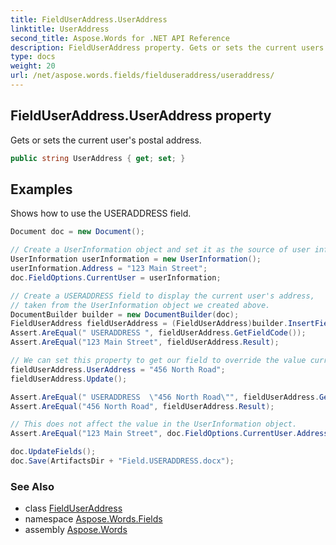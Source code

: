 ```yaml
---
title: FieldUserAddress.UserAddress
linktitle: UserAddress
second_title: Aspose.Words for .NET API Reference
description: FieldUserAddress property. Gets or sets the current users postal address in C#.
type: docs
weight: 20
url: /net/aspose.words.fields/fielduseraddress/useraddress/
---
```

## FieldUserAddress.UserAddress property

Gets or sets the current user's postal address.

```csharp
public string UserAddress { get; set; }
```

## Examples

Shows how to use the USERADDRESS field.

```csharp
Document doc = new Document();

// Create a UserInformation object and set it as the source of user information for any fields that we create.
UserInformation userInformation = new UserInformation();
userInformation.Address = "123 Main Street";
doc.FieldOptions.CurrentUser = userInformation;

// Create a USERADDRESS field to display the current user's address,
// taken from the UserInformation object we created above.
DocumentBuilder builder = new DocumentBuilder(doc);
FieldUserAddress fieldUserAddress = (FieldUserAddress)builder.InsertField(FieldType.FieldUserAddress, true);
Assert.AreEqual(" USERADDRESS ", fieldUserAddress.GetFieldCode());
Assert.AreEqual("123 Main Street", fieldUserAddress.Result);

// We can set this property to get our field to override the value currently stored in the UserInformation object. 
fieldUserAddress.UserAddress = "456 North Road";
fieldUserAddress.Update();

Assert.AreEqual(" USERADDRESS  \"456 North Road\"", fieldUserAddress.GetFieldCode());
Assert.AreEqual("456 North Road", fieldUserAddress.Result);

// This does not affect the value in the UserInformation object.
Assert.AreEqual("123 Main Street", doc.FieldOptions.CurrentUser.Address);

doc.UpdateFields();
doc.Save(ArtifactsDir + "Field.USERADDRESS.docx");
```

### See Also

* class [FieldUserAddress](../)
* namespace [Aspose.Words.Fields](../../fielduseraddress/)
* assembly [Aspose.Words](../../../)
